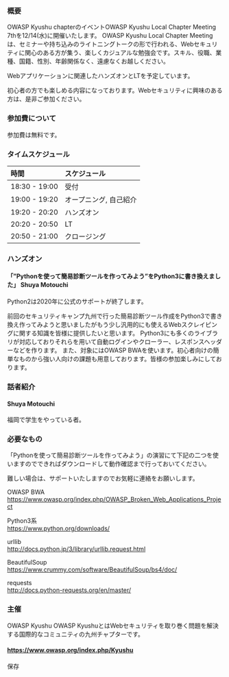 
### 概要

OWASP Kyushu chapterのイベントOWASP Kyushu Local Chapter Meeting 7thを12/14(水)に開催いたします。 OWASP Kyushu Local Chapter Meeting は、セミナーや持ち込みのライトニングトークの形で行われる、Webセキュリティに関心のある方が集う、楽しくカジュアルな勉強会です。スキル、役職、業種、国籍、性別、年齢関係なく、遠慮なくお越しください。

Webアプリケーションに関連したハンズオンとLTを予定しています。

初心者の方でも楽しめる内容になっております。Webセキュリティに興味のある方は、是非ご参加ください。

### 参加費について

参加費は無料です。

### タイムスケジュール

|時間|スケジュール|
|:-------|:-----------------------|
|18:30 - 19:00|受付| 
|19:00 - 19:20|オープニング, 自己紹介|
|19:20 - 20:20|ハンズオン |
|20:20 - 20:50|LT|
|20:50 - 21:00|クロージング|


### ハンズオン

#### 「”Pythonを使って簡易診断ツールを作ってみよう”をPython3に書き換えました」 Shuya Motouchi

Python2は2020年に公式のサポートが終了します。

前回のセキュリティキャンプ九州で行った簡易診断ツール作成をPython3で書き換え作ってみようと思いましたがもう少し汎用的にも使えるWebスクレイピングに関する知識を皆様に提供したいと思います。
Python3にも多くのライブラリが対応しておりそれらを用いて自動ログインやクローラー、レスポンスヘッダーなどを作ります。 また、対象にはOWASP BWAを使います。初心者向けの簡単なものから強い人向けの課題も用意しております。皆様の参加楽しみにしております。

### 話者紹介

#### Shuya Motouchi

福岡で学生をやっている者。
### 必要なもの

「Pythonを使って簡易診断ツールを作ってみよう」の演習にて下記の二つを使いますのでできればダウンロードして動作確認まで行っておいてください。

難しい場合は、サポートいたしますのでお気軽に連絡をお願いします。

OWASP BWA  
https://www.owasp.org/index.php/OWASP_Broken_Web_Applications_Project

Python3系  
https://www.python.org/downloads/

urllib  
http://docs.python.jp/3/library/urllib.request.html

BeautifulSoup  
https://www.crummy.com/software/BeautifulSoup/bs4/doc/

requests  
http://docs.python-requests.org/en/master/

### 主催
OWASP Kyushu OWASP KyushuとはWebセキュリティを取り巻く問題を解決する国際的なコミュニティの九州チャプターです。
#### https://www.owasp.org/index.php/Kyushu
保存

